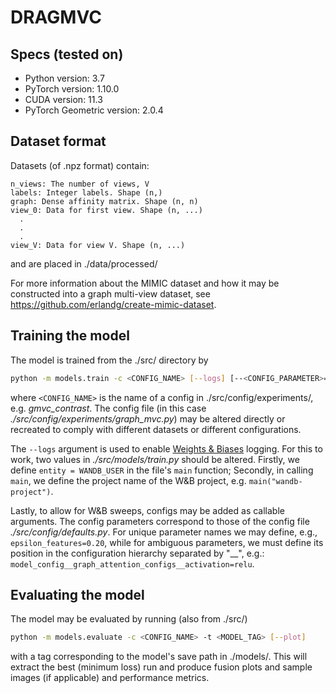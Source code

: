 # DRAGMVC

## Specs (tested on)

- Python version: 3.7  
- PyTorch version: 1.10.0  
- CUDA version: 11.3  
- PyTorch Geometric version: 2.0.4  


## Dataset format

Datasets (of .npz format) contain:  
```
n_views: The number of views, V
labels: Integer labels. Shape (n,)  
graph: Dense affinity matrix. Shape (n, n)
view_0: Data for first view. Shape (n, ...)  
  .  
  .  
  .  
view_V: Data for view V. Shape (n, ...)  
```
and are placed in ./data/processed/  

For more information about the MIMIC dataset and how it may be constructed into a graph multi-view dataset, see https://github.com/erlandg/create-mimic-dataset.

## Training the model

The model is trained from the ./src/ directory by
```bash
python -m models.train -c <CONFIG_NAME> [--logs] [--<CONFIG_PARAMETER>=<PARAMETER_VALUE>]
```
where `<CONFIG_NAME>` is the name of a config in ./src/config/experiments/, e.g. *gmvc_contrast*. The config file (in this case *./src/config/experiments/graph_mvc.py*) may be altered directly or recreated to comply with different datasets or different configurations.  

The `--logs` argument is used to enable [Weights & Biases](https://wandb.ai) logging. For this to work, two values in *./src/models/train.py* should be altered. Firstly, we define `entity = WANDB_USER` in the file's `main` function; Secondly, in calling `main`, we define the project name of the W&B project, e.g. `main("wandb-project")`.  

Lastly, to allow for W&B sweeps, configs may be added as callable arguments. The config parameters correspond to those of the config file *./src/config/defaults.py*. For unique parameter names we may define, e.g., `epsilon_features=0.20`, while for ambiguous parameters, we must define its position in the configuration hierarchy separated by "__", e.g.: `model_config__graph_attention_configs__activation=relu`.  

## Evaluating the model

The model may be evaluated by running (also from ./src/)
```bash
python -m models.evaluate -c <CONFIG_NAME> -t <MODEL_TAG> [--plot]
```
with a tag corresponding to the model's save path in ./models/. This will extract the best (minimum loss) run and produce fusion plots and sample images (if applicable) and performance metrics.
